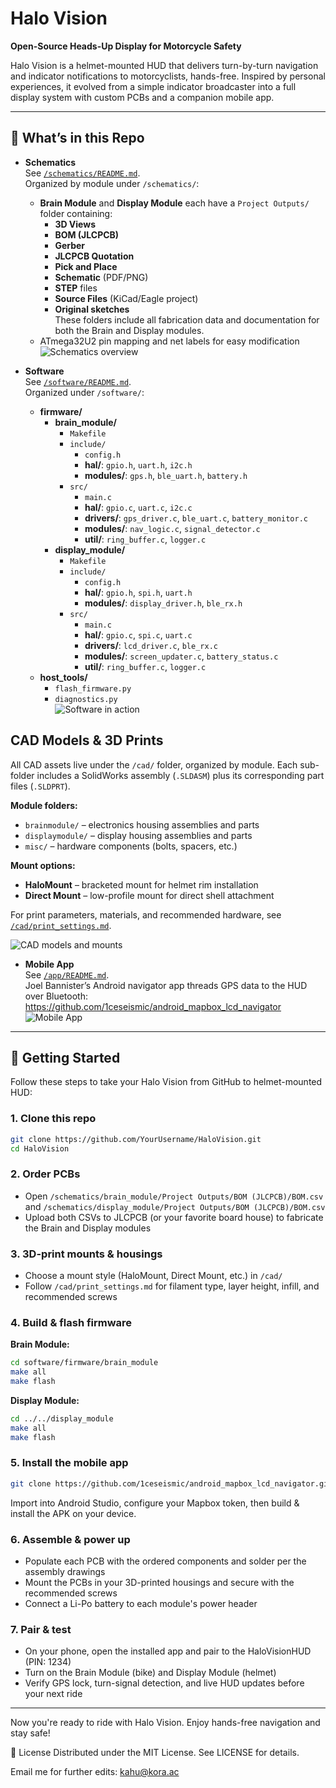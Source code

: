 # Halo Vision

**Open-Source Heads-Up Display for Motorcycle Safety**

Halo Vision is a helmet-mounted HUD that delivers turn-by-turn navigation and indicator notifications to motorcyclists, hands-free. Inspired by personal experiences, it evolved from a simple indicator broadcaster into a full display system with custom PCBs and a companion mobile app.

---

## 🚀 What’s in this Repo

- **Schematics**    
  See [`/schematics/README.md`](schematics\schematics_readme.md).  
  Organized by module under `/schematics/`:
  - **Brain Module** and **Display Module** each have a `Project Outputs/` folder containing:  
    - **3D Views**  
    - **BOM (JLCPCB)**  
    - **Gerber**  
    - **JLCPCB Quotation**  
    - **Pick and Place**  
    - **Schematic** (PDF/PNG)  
    - **STEP** files  
    - **Source Files** (KiCad/Eagle project)  
    - **Original sketches**  
  These folders include all fabrication data and documentation for both the Brain and Display modules.    
  - ATmega32U2 pin mapping and net labels for easy modification  
  ![Schematics overview](image/pcb.PNG)

- **Software**  
  See [`/software/README.md`](software/README.md).  
  Organized under `/software/`:
  - **firmware/**
    - **brain_module/**  
      - `Makefile`  
      - `include/`  
        - `config.h`  
        - **hal/**: `gpio.h`, `uart.h`, `i2c.h`  
        - **modules/**: `gps.h`, `ble_uart.h`, `battery.h`  
      - `src/`  
        - `main.c`  
        - **hal/**: `gpio.c`, `uart.c`, `i2c.c`  
        - **drivers/**: `gps_driver.c`, `ble_uart.c`, `battery_monitor.c`  
        - **modules/**: `nav_logic.c`, `signal_detector.c`  
        - **util/**: `ring_buffer.c`, `logger.c`  
    - **display_module/**  
      - `Makefile`  
      - `include/`  
        - `config.h`  
        - **hal/**: `gpio.h`, `spi.h`, `uart.h`  
        - **modules/**: `display_driver.h`, `ble_rx.h`  
      - `src/`  
        - `main.c`  
        - **hal/**: `gpio.c`, `spi.c`, `uart.c`  
        - **drivers/**: `lcd_driver.c`, `ble_rx.c`  
        - **modules/**: `screen_updater.c`, `battery_status.c`  
        - **util/**: `ring_buffer.c`, `logger.c`  
  - **host_tools/**  
    - `flash_firmware.py`  
    - `diagnostics.py`  
  ![Software in action](image/full_view1.PNG)

## CAD Models & 3D Prints

All CAD assets live under the `/cad/` folder, organized by module. Each sub-folder includes a SolidWorks assembly (`.SLDASM`) plus its corresponding part files (`.SLDPRT`).  

**Module folders:**  
- `brainmodule/` – electronics housing assemblies and parts  
- `displaymodule/` – display housing assemblies and parts  
- `misc/` – hardware components (bolts, spacers, etc.)  

**Mount options:**  
- **HaloMount** – bracketed mount for helmet rim installation  
- **Direct Mount** – low-profile mount for direct shell attachment  

For print parameters, materials, and recommended hardware, see [`/cad/print_settings.md`](cad/print_settings.md).  
 
  ![CAD models and mounts](image/full_view2.PNG)

- **Mobile App**  
  See [`/app/README.md`](app/README.md).  
  Joel Bannister’s Android navigator app threads GPS data to the HUD over Bluetooth:  
  https://github.com/1ceseismic/android_mapbox_lcd_navigator  
  ![Mobile App](image/mobile_app.PNG)

---

## 🏁 Getting Started

Follow these steps to take your Halo Vision from GitHub to helmet-mounted HUD:

### 1. Clone this repo
```bash
git clone https://github.com/YourUsername/HaloVision.git
cd HaloVision
```

### 2. Order PCBs
- Open `/schematics/brain_module/Project Outputs/BOM (JLCPCB)/BOM.csv` and `/schematics/display_module/Project Outputs/BOM (JLCPCB)/BOM.csv`
- Upload both CSVs to JLCPCB (or your favorite board house) to fabricate the Brain and Display modules

### 3. 3D-print mounts & housings
- Choose a mount style (HaloMount, Direct Mount, etc.) in `/cad/`
- Follow `/cad/print_settings.md` for filament type, layer height, infill, and recommended screws

### 4. Build & flash firmware

**Brain Module:**
```bash
cd software/firmware/brain_module
make all
make flash
```

**Display Module:**
```bash
cd ../../display_module
make all
make flash
```

### 5. Install the mobile app
```bash
git clone https://github.com/1ceseismic/android_mapbox_lcd_navigator.git
```
Import into Android Studio, configure your Mapbox token, then build & install the APK on your device.

### 6. Assemble & power up
- Populate each PCB with the ordered components and solder per the assembly drawings
- Mount the PCBs in your 3D-printed housings and secure with the recommended screws
- Connect a Li-Po battery to each module's power header

### 7. Pair & test
- On your phone, open the installed app and pair to the HaloVisionHUD (PIN: 1234)
- Turn on the Brain Module (bike) and Display Module (helmet)
- Verify GPS lock, turn-signal detection, and live HUD updates before your next ride

---

Now you're ready to ride with Halo Vision. Enjoy hands-free navigation and stay safe!

📄 License
Distributed under the MIT License. See LICENSE for details.

Email me for further edits: kahu@kora.ac